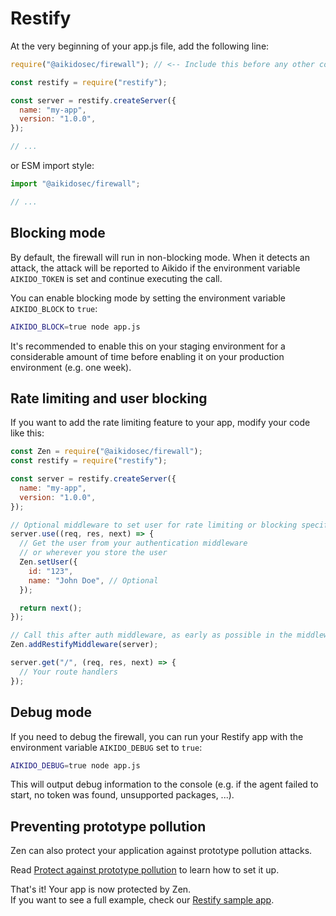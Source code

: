 # Restify

At the very beginning of your app.js file, add the following line:

```js
require("@aikidosec/firewall"); // <-- Include this before any other code or imports

const restify = require("restify");

const server = restify.createServer({
  name: "my-app",
  version: "1.0.0",
});

// ...
```

or ESM import style:

```js
import "@aikidosec/firewall";

// ...
```

## Blocking mode

By default, the firewall will run in non-blocking mode. When it detects an attack, the attack will be reported to Aikido if the environment variable `AIKIDO_TOKEN` is set and continue executing the call.

You can enable blocking mode by setting the environment variable `AIKIDO_BLOCK` to `true`:

```sh
AIKIDO_BLOCK=true node app.js
```

It's recommended to enable this on your staging environment for a considerable amount of time before enabling it on your production environment (e.g. one week).

## Rate limiting and user blocking

If you want to add the rate limiting feature to your app, modify your code like this:

```js
const Zen = require("@aikidosec/firewall");
const restify = require("restify");

const server = restify.createServer({
  name: "my-app",
  version: "1.0.0",
});

// Optional middleware to set user for rate limiting or blocking specific users
server.use((req, res, next) => {
  // Get the user from your authentication middleware
  // or wherever you store the user
  Zen.setUser({
    id: "123",
    name: "John Doe", // Optional
  });

  return next();
});

// Call this after auth middleware, as early as possible in the middleware stack
Zen.addRestifyMiddleware(server);

server.get("/", (req, res, next) => {
  // Your route handlers
});
```

## Debug mode

If you need to debug the firewall, you can run your Restify app with the environment variable `AIKIDO_DEBUG` set to `true`:

```sh
AIKIDO_DEBUG=true node app.js
```

This will output debug information to the console (e.g. if the agent failed to start, no token was found, unsupported packages, ...).

## Preventing prototype pollution

Zen can also protect your application against prototype pollution attacks.

Read [Protect against prototype pollution](./prototype-pollution.md) to learn how to set it up.

That's it! Your app is now protected by Zen.  
If you want to see a full example, check our [Restify sample app](../sample-apps/restify-postgres). 